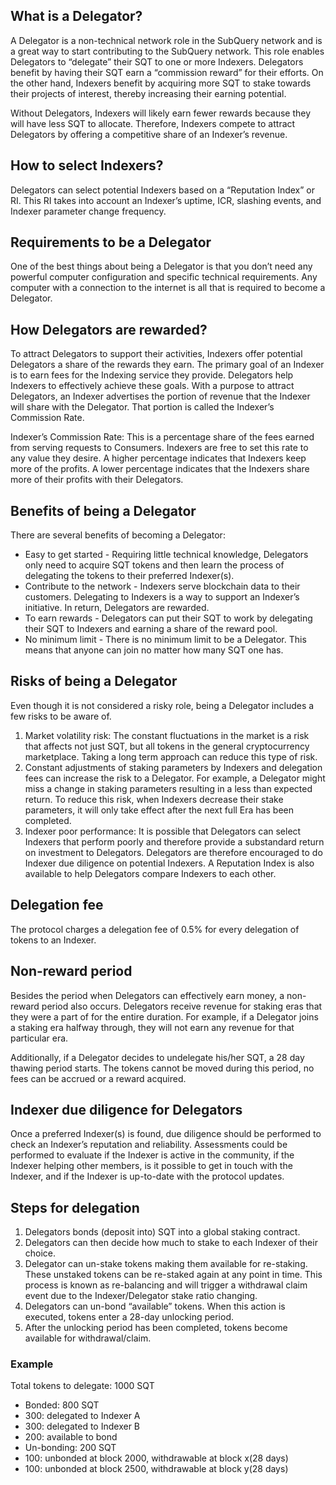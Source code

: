 ## What is a Delegator?

A Delegator is a non-technical network role in the SubQuery network and is a great way to start contributing to the SubQuery network. This role enables Delegators to “delegate” their SQT to one or more Indexers. Delegators benefit by having their SQT earn a “commission reward” for their efforts. On the other hand, Indexers benefit by acquiring more SQT to stake towards their projects of interest, thereby increasing their earning potential. 

Without Delegators, Indexers will likely earn fewer rewards because they will have less SQT to allocate. Therefore, Indexers compete to attract Delegators by offering a competitive share of an Indexer’s revenue.


## How to select Indexers?

Delegators can select potential Indexers based on a “Reputation Index” or RI. This RI takes into account an Indexer’s uptime, ICR, slashing events, and Indexer parameter change frequency. 


## Requirements to be a Delegator

One of the best things about being a Delegator is that you don’t need any powerful computer configuration and specific technical requirements. Any computer with a connection to the internet is all that is required to become a Delegator.


## How Delegators are rewarded?

To attract Delegators to support their activities, Indexers offer potential Delegators a share of the rewards they earn. The primary goal of an Indexer is to earn fees for the Indexing service they provide. Delegators help Indexers to effectively achieve these goals. With a purpose to attract Delegators, an Indexer advertises the portion of revenue that the Indexer will share with the Delegator. That portion is called the Indexer’s Commission Rate. 

Indexer’s Commission Rate: This is a percentage share of the fees earned from serving requests to Consumers. Indexers are free to set this rate to any value they desire. A higher percentage indicates that Indexers keep more of the profits. A lower percentage indicates that the Indexers share more of their profits with their Delegators.


## Benefits of being a Delegator

There are several benefits of becoming a Delegator:

* Easy to get started - Requiring little technical knowledge, Delegators only need to acquire SQT tokens and then learn the process of delegating the tokens to their preferred Indexer(s). 
* Contribute to the network - Indexers serve blockchain data to their customers. Delegating to Indexers is a way to support an Indexer’s initiative. In return, Delegators are rewarded.
* To earn rewards - Delegators can put their SQT to work by delegating their SQT to Indexers and earning a share of the reward pool. 
* No minimum limit - There is no minimum limit to be a Delegator. This means that anyone can join no matter how many SQT one has. 


## Risks of being a Delegator

Even though it is not considered a risky role, being a Delegator includes a few risks to be aware of. 

1. Market volatility risk:  The constant fluctuations in the market is a risk that affects not just SQT, but all tokens in the general cryptocurrency marketplace. Taking a long term approach can reduce this type of risk.  
2. Constant adjustments of staking parameters by Indexers and delegation fees can increase the risk to a Delegator. For example, a Delegator might miss a change in staking parameters resulting in a less than expected return. To reduce this risk, when Indexers decrease their stake parameters, it will only take effect after the next full Era has been completed. 
3. Indexer poor performance: It is possible that Delegators can select Indexers that perform poorly and therefore provide a substandard return on investment to Delegators. Delegators are therefore encouraged to do Indexer due diligence on potential Indexers. A Reputation Index is also available to help Delegators compare Indexers to each other. 


## Delegation fee

The protocol charges a delegation fee of 0.5% for every delegation of tokens to an Indexer.


## Non-reward period

Besides the period when Delegators can effectively earn money, a non-reward period also occurs. Delegators receive revenue for staking eras that they were a part of for the entire duration. For example, if a Delegator joins a staking era halfway through, they will not earn any revenue for that particular era. 

Additionally, if a Delegator decides to undelegate his/her SQT, a 28 day thawing period starts. The tokens cannot be moved during this period, no fees can be accrued or a reward acquired.


## Indexer due diligence for Delegators

Once a preferred Indexer(s) is found, due diligence should be performed to check an Indexer’s reputation and reliability. Assessments could be performed to evaluate if the Indexer is active in the community, if the Indexer helping other members, is it possible to get in touch with the Indexer, and if the Indexer is up-to-date with the protocol updates. 


## Steps for delegation

1. Delegators bonds (deposit into) SQT into a global staking contract. 
2. Delegators can then decide how much to stake to each Indexer of their choice. 
3. Delegator can un-stake tokens making them available for re-staking. These unstaked tokens can be re-staked again at any point in time. This process is known as re-balancing and will trigger a withdrawal claim event due to the Indexer/Delegator stake ratio changing.
4. Delegators can un-bond “available” tokens. When this action is executed, tokens enter a 28-day unlocking period. 
5. After the unlocking period has been completed, tokens become available for withdrawal/claim. 


### Example

Total tokens to delegate: 1000 SQT

* Bonded: 800 SQT 
* 300: delegated  to Indexer A
* 300: delegated  to Indexer B
* 200: available to bond
* Un-bonding: 200 SQT
* 100: unbonded at block 2000, withdrawable at block x(28 days)
* 100: unbonded at block 2500, withdrawable at block y(28 days)



